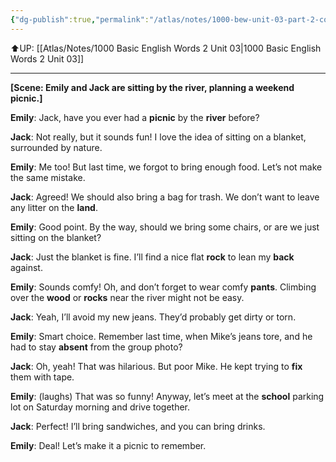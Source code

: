 ```yaml
---
{"dg-publish":true,"permalink":"/atlas/notes/1000-bew-unit-03-part-2-conversation/"}
---
```


⬆️UP: [[Atlas/Notes/1000 Basic English Words 2 Unit 03\|1000 Basic English Words 2 Unit 03]]

---

**[Scene: Emily and Jack are sitting by the **river**, planning a weekend picnic.]**

**Emily**: Jack, have you ever had a **picnic** by the **river** before?

**Jack**: Not really, but it sounds fun! I love the idea of sitting on a blanket, surrounded by nature.

**Emily**: Me too! But last time, we forgot to bring enough food. Let’s not make the same mistake.

**Jack**: Agreed! We should also bring a bag for trash. We don’t want to leave any litter on the **land**.

**Emily**: Good point. By the way, should we bring some chairs, or are we just sitting on the blanket?

**Jack**: Just the blanket is fine. I’ll find a nice flat **rock** to lean my **back** against.

**Emily**: Sounds comfy! Oh, and don’t forget to wear comfy **pants**. Climbing over the **wood** or **rocks** near the river might not be easy.

**Jack**: Yeah, I’ll avoid my new jeans. They’d probably get dirty or torn.

**Emily**: Smart choice. Remember last time, when Mike’s jeans tore, and he had to stay **absent** from the group photo?

**Jack**: Oh, yeah! That was hilarious. But poor Mike. He kept trying to **fix** them with tape.

**Emily**: (laughs) That was so funny! Anyway, let’s meet at the **school** parking lot on Saturday morning and drive together.

**Jack**: Perfect! I’ll bring sandwiches, and you can bring drinks.

**Emily**: Deal! Let’s make it a picnic to remember.